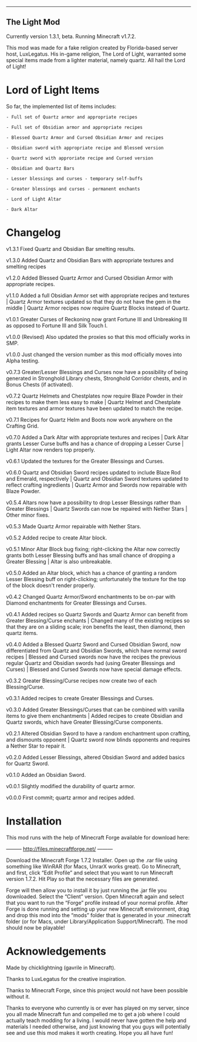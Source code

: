 --------------
The Light Mod
--------------
Currently version 1.3.1, beta. Running Minecraft v1.7.2.

This mod was made for a fake religion created by Florida-based server host, LuxLegatus. His in-game religion, The Lord of Light, warranted some special items made from a lighter material, namely quartz. All hail the Lord of Light!


Lord of Light Items
====================
So far, the implemented list of items includes:

	- Full set of Quartz armor and appropriate recipes

	- Full set of Obsidian armor and appropriate recipes

	- Blessed Quartz Armor and Cursed Obsidian Armor and recipes

	- Obsidian sword with appropriate recipe and Blessed version

	- Quartz sword with approriate recipe and Cursed version

	- Obsidian and Quartz Bars

	- Lesser blessings and curses - temporary self-buffs

	- Greater blessings and curses - permanent enchants

	- Lord of Light Altar

	- Dark Altar

Changelog
=========
v1.3.1 Fixed Quartz and Obsidian Bar smelting results.

v1.3.0 Added Quartz and Obsidian Bars with appropriate textures and smelting recipes

v1.2.0 Added Blessed Quartz Armor and Cursed Obsidian Armor with appropriate recipes.

v1.1.0 Added a full Obsidian Armor set with appropriate recipes and textures | Quartz Armor textures updated so that they do not have the gem in the middle | Quartz Armor recipes now require Quartz Blocks instead of Quartz.

v1.0.1 Greater Curses of Reckoning now grant Fortune III and Unbreaking III as opposed to Fortune III and Silk Touch I.

v1.0.0 (Revised) Also updated the proxies so that this mod officially works in SMP.

v1.0.0 Just changed the version number as this mod officially moves into Alpha testing.

v0.7.3 Greater/Lesser Blessings and Curses now have a possibility of being generated in Stronghold Library chests, Stronghold Corridor chests, and in Bonus Chests (if activated).

v0.7.2 Quartz Helmets and Chestplates now require Blaze Powder in their recipes to make them less easy to make | Quartz Helmet and Chestplate item textures and armor textures have been updated to match the recipe.

v0.7.1 Recipes for Quartz Helm and Boots now work anywhere on the Crafting Grid.

v0.7.0 Added a Dark Altar with appropriate textures and recipes | Dark Altar grants Lesser Curse buffs and has a chance of dropping a Lesser Curse | Light Altar now renders top properly.

v0.6.1 Updated the textures for the Greater Blessings and Curses.

v0.6.0 Quartz and Obsidian Sword recipes updated to include Blaze Rod and Emerald, respectively | Quartz and Obsidian Sword textures updated to reflect crafting ingredients | Quartz Armor and Swords now repairable with Blaze Powder.

v0.5.4 Altars now have a possibility to drop Lesser Blessings rather than Greater Blessings | Quartz Swords can now be repaired with Nether Stars | Other minor fixes.

v0.5.3 Made Quartz Armor repairable with Nether Stars.

v0.5.2 Added recipe to create Altar block.

v0.5.1 Minor Altar Block bug fixing; right-clicking the Altar now correctly grants both Lesser Blessing buffs and has small chance of dropping a Greater Blessing | Altar is also unbreakable.

v0.5.0 Added an Altar block, which has a chance of granting a random Lesser Blessing buff on right-clicking; unfortunately the texture for the top of the block doesn't render properly.

v0.4.2 Changed Quartz Armor/Sword enchantments to be on-par with Diamond enchantments for Greater Blessings and Curses.

v0.4.1 Added recipes so Quartz Swords and Quartz Armor can benefit from Greater Blessing/Curse enchants | Changed many of the existing recipes so that they are on a sliding scale; iron benefits the least, then diamond, then quartz items.

v0.4.0 Added a Blessed Quartz Sword and Cursed Obsidian Sword, now differentiated from Quartz and Obsidian Swords, which have normal sword recipes | Blessed and Cursed swords now have the recipes the previous regular Quartz and Obsidian swords had (using Greater Blessings and Curses) | Blessed and Cursed Swords now have special damage effects.

v0.3.2 Greater Blessing/Curse recipes now create two of each Blessing/Curse.

v0.3.1 Added recipes to create Greater Blessings and Curses.

v0.3.0 Added Greater Blessings/Curses that can be combined with vanilla items to give them enchantments | Added recipes to create Obsidian and Quartz swords, which have Greater Blessing/Curse components.

v0.2.1 Altered Obsidian Sword to have a random enchantment upon crafting, and dismounts opponent | Quartz sword now blinds opponents and requires a Nether Star to repair it.

v0.2.0 Added Lesser Blessings, altered Obsidian Sword and added basics for Quartz Sword.

v0.1.0 Added an Obsidian Sword.

v0.0.1 Slightly modified the durability of quartz armor.

v0.0.0 First commit; quartz armor and recipes added.


Installation
=============
This mod runs with the help of Minecraft Forge available for download here:

——— http://files.minecraftforge.net/ ———

Download the Minecraft Forge 1.7.2 Installer. Open up the .rar file using something like WinRAR (for Macs, UnrarX works great). Go to Minecraft, and first, click “Edit Profile” and select that you want to run Minecraft version 1.7.2. Hit Play so that the necessary files are generated.

Forge will then allow you to install it by just running the .jar file you downloaded. Select the “Client” version. Open Minecraft again and select that you want to run the “Forge” profile instead of your normal profile. After Forge is done running and setting up your new Minecraft environment, drag and drop this mod into the “mods” folder that is generated in your .minecraft folder (or for Macs, under Library/Application Support/Minecraft). The mod should now be playable!


Acknowledgements
=======================
Made by chicklightning (gavrile in Minecraft).

Thanks to LuxLegatus for the creative inspiration.

Thanks to Minecraft Forge, since this project would not have been possible without it.

Thanks to everyone who currently is or ever has played on my server, since you all made Minecraft fun and compelled me to get a job where I could actually teach modding for a living. I would never have gotten the help and materials I needed otherwise, and just knowing that you guys will potentially see and use this mod makes it worth creating. Hope you all have fun!
